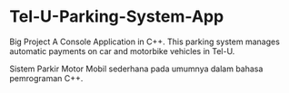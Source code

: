 # Tel-U-Parking-System-App
Big Project 
A Console Application in C++. This parking system manages automatic payments on car and motorbike vehicles in Tel-U.

Sistem Parkir Motor Mobil sederhana pada umumnya dalam bahasa pemrograman C++.
